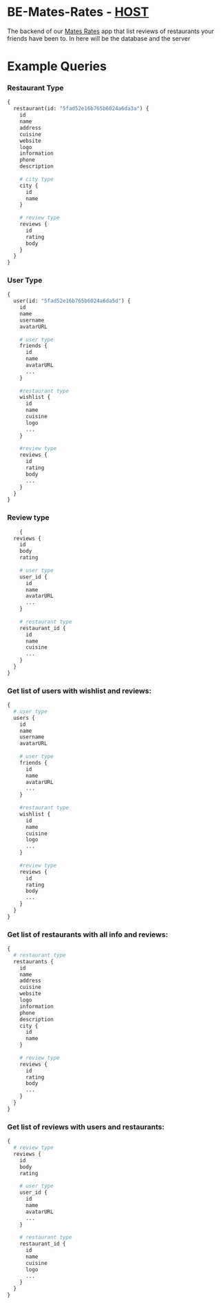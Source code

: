 # BE-Mates-Rates - [HOST](https://matesrates.herokuapp.com/graphql)
The backend of our [Mates Rates](https://github.com/rico157/MatesRates/) app that list reviews of restaurants your friends have been to. In here will be the database and the server

# Example Queries

### Restaurant Type 

```graphql
{
  restaurant(id: "5fad52e16b765b6024a6da3a") {
    id
    name
    address
    cuisine
    website
    logo
    information
    phone
    description
    
    # city type
    city {
      id
      name
    }
    
    # review type
    reviews {
      id
      rating
      body
    }
  }
}

```

### User Type 

```graphql
{
  user(id: "5fad52e16b765b6024a6da5d") {
    id
    name
    username
    avatarURL
    
    # user type
    friends {
      id
      name
      avatarURL
      ...
    }
    
    #restaurant type
    wishlist {
      id
      name
      cuisine
      logo
      ...
    }
    
    #review type
    reviews {
      id
      rating
      body
      ...
    }
  }
}
```

### Review type

```graphql
    {
  reviews {
    id
    body
    rating
    
    # user type
    user_id {
      id
      name
      avatarURL
      ...
    }
    
    # restaurant type
    restaurant_id {
      id
      name
      cuisine
      ...
    }
  }
}

```

### Get list of users with wishlist and reviews:

```graphql
{
  # user type
  users {
    id
    name
    username
    avatarURL
    
    # user type
    friends {
      id
      name
      avatarURL
      ...
    }
    
    #restaurant type
    wishlist {
      id
      name
      cuisine
      logo
      ...
    }
    
    #review type
    reviews {
      id
      rating
      body
      ...
    }
  }
}

```

### Get list of restaurants with all info and reviews:

```graphql
{
  # restaurant type
  restaurants {
    id
    name
    address
    cuisine
    website
    logo
    information
    phone
    description
    city {
      id
      name
    }
    
    # review type
    reviews {
      id
      rating
      body
      ...
    }
  }
}
```

### Get list of reviews with users and restaurants:

```graphql
{
  # review type
  reviews {
    id
    body
    rating
    
    # user type
    user_id {
      id
      name
      avatarURL
      ...
    }
    
    # restaurant type
    restaurant_id {
      id
      name
      cuisine
      logo
      ...
    }
  }
}

```

